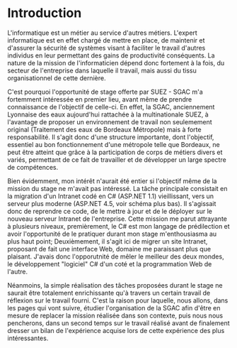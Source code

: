 # Introduction

L'informatique est un métier au service d'autres métiers. L'expert informatique est en effet chargé de mettre en place, de maintenir et d'assurer la sécurité de systèmes visant à faciliter le travail d'autres individus en leur permettant des gains de productivité conséquents. 
La nature de la mission de l'informaticien dépend donc fortement à la fois, du secteur de l'entreprise dans laquelle il travail, mais aussi du tissu organisationnel de cette dernière. 

C'est pourquoi l'opportunité de stage offerte par SUEZ - SGAC m'a fortemment intéressée en premier lieu, avant même de prendre connaissance de l'objectif de celle-ci. En effet, la SGAC, anciennement Lyonnaise des eaux aujourd'hui rattachée à la multinationale SUEZ, à l'avantage de proposer un environnement de travail non seulemement original (Traitement des eaux de Bordeaux Métropole) mais à forte responsabilité. Il s'agit donc d'une structure importante, dont l'objectif, essentiel au bon fonctionnement d'une métropole telle que Bordeaux, ne peut être atteint que grâce à la participation de corps de métiers divers et variés, permettant de ce fait de travailler et de développer un large spectre de compétences.

Bien évidemment, mon intérêt n'aurait été entier si l'objectif même de la mission du stage ne m'avait pas intéressé. La tâche principale consistait en la migration d'un Intranet codé en C# (ASP.NET 1.1) vieillissant, vers un serveur plus moderne (ASP.NET 4.5, voir schéma plus bas). Il s'agissait donc de reprendre ce code, de le mettre à jour et de le déployer sur le nouveau serveur Intranet de l'entreprise. 
Cette mission me parut attrayante à plusieurs niveaux, premièrement, le C# est mon langage de prédilection et avoir l'opportunité de le pratiquer durant mon stage m'enthousiasma au plus haut point; Deuxièmement, il s'agit ici de migrer un site Intranet, proposant de fait une interface Web, domaine me paraissant plus que plaisant. J'avais donc l'opporutnité de mêler le meilleur des deux mondes, le développement "logiciel" C# d'un coté et la programmation Web de l'autre.

Néanmoins, la simple réalisation des tâches proposées durant le stage ne saurait être totalement enrichissante qu'à travers un certain travail de réflexion sur le travail fourni. C'est la raison pour laquelle, nous allons, dans les pages qui vont suivre, étudier l'organisation de la SGAC afin d'être en mesure de replacer la mission réalisée dans son contexte, puis nous nous pencherons, dans un second temps sur le travail réalisé avant de finalement dresser un bilan de l'expérience acquise lors de cette expérience des plus intéressantes. 